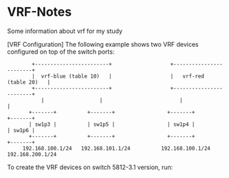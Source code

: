 # VRF-Notes
Some information about vrf for my study

[VRF Configuration]
The following example shows two VRF devices configured on top of the switch ports:

            +------------------------+                   +------------------------+
            |  vrf-blue (table 10)   |                   |   vrf-red (table 20)   |
            +------------------------+                   +------------------------+
               |                  |                         |                  |
           +-------+          +-------+                 +-------+          +-------+
           | sw1p3 |          | sw1p5 |                 | sw1p4 |          | sw1p6 |
           +-------+          +-------+                 +-------+          +-------+
         192.168.100.1/24   192.168.101.1/24          192.168.100.1/24   192.168.200.1/24
To create the VRF devices on switch 5812-3.1 version, run:

